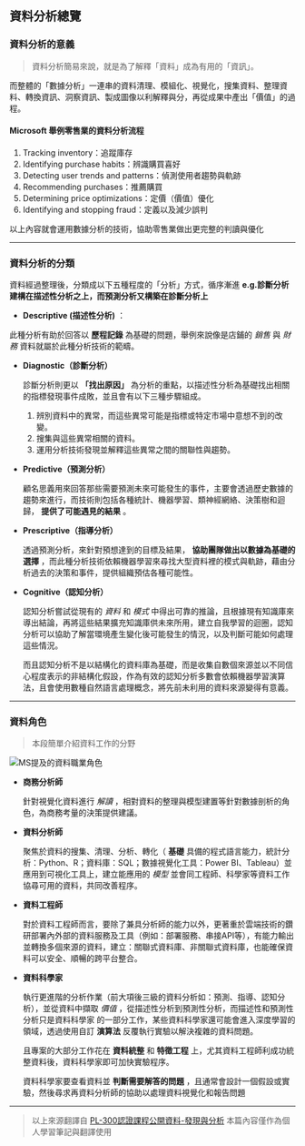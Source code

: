 ## 資料分析總覽
### 資料分析的意義

> 資料分析簡易來說，就是為了解釋「資料」成為有用的「資訊」。

而整體的「數據分析」一連串的資料清理、模組化、視覺化，搜集資料、整理資料、轉換資訊、洞察資訊、製成圖像以利解釋與分，再從成果中產出「價值」的過程。

#### Microsoft 舉例零售業的資料分析流程

1. Tracking inventory：追蹤庫存
2. Identifying purchase habits：辨識購買喜好
3. Detecting user trends and patterns：偵測使用者趨勢與軌跡
4. Recommending purchases：推薦購買
5. Determining price optimizations：定價（價值）優化
6. Identifying and stopping fraud：定義以及減少誤判

以上內容就會運用數據分析的技術，協助零售業做出更完整的判讀與優化

---

### 資料分析的分類
資料經過整理後，分類成以下五種程度的「分析」方式，循序漸進 **e.g.診斷分析建構在描述性分析之上，而預測分析又構築在診斷分析上**
* **Descriptive (描述性分析)** ：

此種分析有助於回答以 **歷程記錄** 為基礎的問題，舉例來說像是店鋪的 *銷售* 與 *財務* 資料就屬於此種分析技術的範疇。

* **Diagnostic（診斷分析）** 
 
   診斷分析則更以 **「找出原因」** 為分析的重點，以描述性分析為基礎找出相關的指標發現事件成敗，並且會有以下三種步驟組成。
   1. 辨別資料中的異常，而這些異常可能是指標或特定市場中意想不到的改變。
   2. 搜集與這些異常相關的資料。
   3. 運用分析技術發現並解釋這些異常之間的關聯性與趨勢。

* **Predictive（預測分析）** 

   顧名思義用來回答那些需要預測未來可能發生的事件，主要會透過歷史數據的趨勢來進行，而技術則包括各種統計、機器學習、類神經網絡、決策樹和迴歸， **提供了可能遇見的結果** 。

* **Prescriptive（指導分析）** 

   透過預測分析，來針對預想達到的目標及結果， **協助團隊做出以數據為基礎的選擇** ，而此種分析技術依賴機器學習來尋找大型資料裡的模式與軌跡，藉由分析過去的決策和事件，提供組織預估各種可能性。

* **Cognitive（認知分析）**

   認知分析嘗試從現有的 *資料* 和 *模式* 中得出可靠的推論，且根據現有知識庫來導出結論，再將這些結果擴充知識庫供未來所用，建立自我學習的迴圈，認知分析可以協助了解當環境產生變化後可能發生的情況，以及判斷可能如何處理這些情況。

   而且認知分析不是以結構化的資料庫為基礎，而是收集自數個來源並以不同信心程度表示的非結構化假設，作為有效的認知分析多數會依賴機器學習演算法，且會使用數種自然語言處理概念，將先前未利用的資料來源變得有意義。   
   
---
### 資料角色

> 本段簡單介紹資料工作的分野

 ![MS提及的資料職業角色](https://learn.microsoft.com/zh-tw/training/modules/data-analytics-microsoft/media/roles-data-ss.png#lightbox) 

* **商務分析師**

  針對視覺化資料進行 *解讀* ，相對資料的整理與模型建置等針對數據剖析的角色，為商務考量的決策提供建議。

* **資料分析師**

  聚焦於資料的搜集、清理、分析、轉化（ **基礎** 具備的程式語言能力，統計分析：Python、R；資料庫：SQL；數據視覺化工具：Power BI、Tableau）並應用到可視化工具上，建立能應用的 *模型* 並會同工程師、科學家等資料工作協尋可用的資料，共同改善程序。
  
* **資料工程師**

  對於資料工程師而言，要除了兼具分析師的能力以外，更著重於雲端技術的鑽研部署內外部的資料服務及工具（例如：部署服務、串接API等），有能力輸出並轉換多個來源的資料，建立：關聯式資料庫、非關聯式資料庫，也能確保資料可以安全、順暢的跨平台整合。

* **資料科學家**
  
  執行更進階的分析作業（前大項後三級的資料分析如：預測、指導、認知分析），並從資料中擷取 *價值* ，從描述性分析到預測性分析，而描述性和預測性分析只是資料科學家   的一部分工作，某些資料科學家還可能會進入深度學習的領域，透過使用自訂 **演算法** 反覆執行實驗以解決複雜的資料問題。
  
  且專案的大部分工作花在 **資料統整** 和 **特徵工程** 上，尤其資料工程師利成功統整資料後，資料科學家即可加快實驗程序。
  
  資料科學家要查看資料並 **判斷需要解答的問題** ，且通常會設計一個假設或實驗，然後尋求再資料分析師的協助以處理資料視覺化和報告問題

---
> 以上來源翻譯自 [PL-300認證課程公開資料-發現與分析](https://learn.microsoft.com/en-gb/training/modules/data-analytics-microsoft/2-data-analysis) 本篇內容僅作為個人學習筆記與翻譯使用
